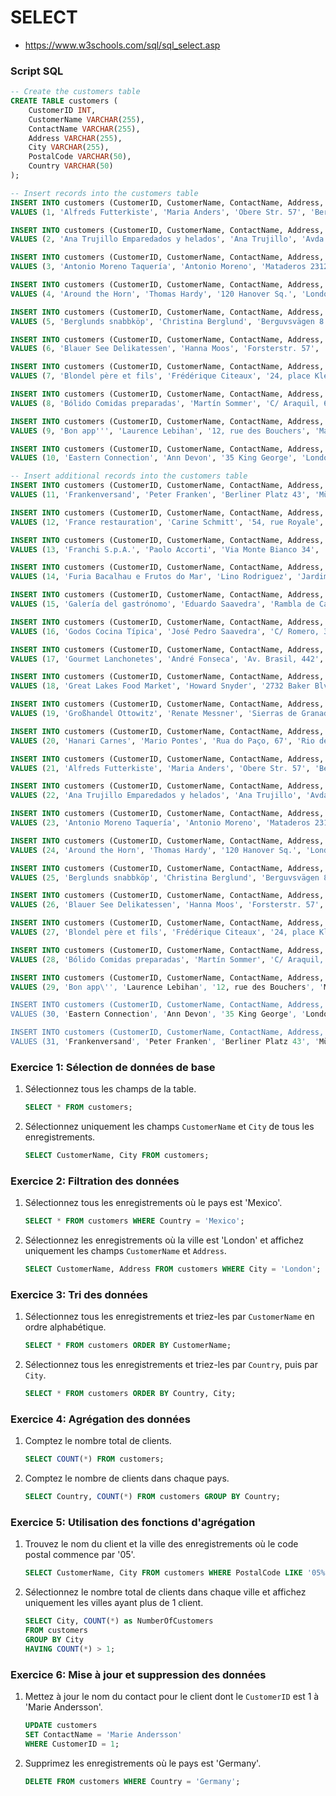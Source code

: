 # SELECT

- https://www.w3schools.com/sql/sql_select.asp


### Script SQL

```sql
-- Create the customers table
CREATE TABLE customers (
    CustomerID INT,
    CustomerName VARCHAR(255),
    ContactName VARCHAR(255),
    Address VARCHAR(255),
    City VARCHAR(255),
    PostalCode VARCHAR(50),
    Country VARCHAR(50)
);

-- Insert records into the customers table
INSERT INTO customers (CustomerID, CustomerName, ContactName, Address, City, PostalCode, Country)
VALUES (1, 'Alfreds Futterkiste', 'Maria Anders', 'Obere Str. 57', 'Berlin', '12209', 'Germany');

INSERT INTO customers (CustomerID, CustomerName, ContactName, Address, City, PostalCode, Country)
VALUES (2, 'Ana Trujillo Emparedados y helados', 'Ana Trujillo', 'Avda. de la Constitución 2222', 'México D.F.', '05021', 'Mexico');

INSERT INTO customers (CustomerID, CustomerName, ContactName, Address, City, PostalCode, Country)
VALUES (3, 'Antonio Moreno Taquería', 'Antonio Moreno', 'Mataderos 2312', 'México D.F.', '05023', 'Mexico');

INSERT INTO customers (CustomerID, CustomerName, ContactName, Address, City, PostalCode, Country)
VALUES (4, 'Around the Horn', 'Thomas Hardy', '120 Hanover Sq.', 'London', 'WA1 1DP', 'UK');

INSERT INTO customers (CustomerID, CustomerName, ContactName, Address, City, PostalCode, Country)
VALUES (5, 'Berglunds snabbköp', 'Christina Berglund', 'Berguvsvägen 8', 'Luleå', 'S-958 22', 'Sweden');

INSERT INTO customers (CustomerID, CustomerName, ContactName, Address, City, PostalCode, Country)
VALUES (6, 'Blauer See Delikatessen', 'Hanna Moos', 'Forsterstr. 57', 'Mannheim', '68306', 'Germany');

INSERT INTO customers (CustomerID, CustomerName, ContactName, Address, City, PostalCode, Country)
VALUES (7, 'Blondel père et fils', 'Frédérique Citeaux', '24, place Kléber', 'Strasbourg', '67000', 'France');

INSERT INTO customers (CustomerID, CustomerName, ContactName, Address, City, PostalCode, Country)
VALUES (8, 'Bólido Comidas preparadas', 'Martín Sommer', 'C/ Araquil, 67', 'Madrid', '28023', 'Spain');

INSERT INTO customers (CustomerID, CustomerName, ContactName, Address, City, PostalCode, Country)
VALUES (9, 'Bon app''', 'Laurence Lebihan', '12, rue des Bouchers', 'Marseille', '13008', 'France');

INSERT INTO customers (CustomerID, CustomerName, ContactName, Address, City, PostalCode, Country)
VALUES (10, 'Eastern Connection', 'Ann Devon', '35 King George', 'London', 'WX3 6FW', 'UK');

-- Insert additional records into the customers table
INSERT INTO customers (CustomerID, CustomerName, ContactName, Address, City, PostalCode, Country)
VALUES (11, 'Frankenversand', 'Peter Franken', 'Berliner Platz 43', 'München', '80805', 'Germany');

INSERT INTO customers (CustomerID, CustomerName, ContactName, Address, City, PostalCode, Country)
VALUES (12, 'France restauration', 'Carine Schmitt', '54, rue Royale', 'Nantes', '44000', 'France');

INSERT INTO customers (CustomerID, CustomerName, ContactName, Address, City, PostalCode, Country)
VALUES (13, 'Franchi S.p.A.', 'Paolo Accorti', 'Via Monte Bianco 34', 'Torino', '10100', 'Italy');

INSERT INTO customers (CustomerID, CustomerName, ContactName, Address, City, PostalCode, Country)
VALUES (14, 'Furia Bacalhau e Frutos do Mar', 'Lino Rodriguez', 'Jardim das rosas n. 32', 'Lisboa', '1675', 'Portugal');

INSERT INTO customers (CustomerID, CustomerName, ContactName, Address, City, PostalCode, Country)
VALUES (15, 'Galería del gastrónomo', 'Eduardo Saavedra', 'Rambla de Cataluña, 23', 'Barcelona', '08022', 'Spain');

INSERT INTO customers (CustomerID, CustomerName, ContactName, Address, City, PostalCode, Country)
VALUES (16, 'Godos Cocina Típica', 'José Pedro Saavedra', 'C/ Romero, 33', 'Sevilla', '41101', 'Spain');

INSERT INTO customers (CustomerID, CustomerName, ContactName, Address, City, PostalCode, Country)
VALUES (17, 'Gourmet Lanchonetes', 'André Fonseca', 'Av. Brasil, 442', 'Campinas', '04876-786', 'Brazil');

INSERT INTO customers (CustomerID, CustomerName, ContactName, Address, City, PostalCode, Country)
VALUES (18, 'Great Lakes Food Market', 'Howard Snyder', '2732 Baker Blvd.', 'Eugene', '97403', 'USA');

INSERT INTO customers (CustomerID, CustomerName, ContactName, Address, City, PostalCode, Country)
VALUES (19, 'Großhandel Ottowitz', 'Renate Messner', 'Sierras de Granada 9993', 'Buenos Aires', '1053', 'Argentina');

INSERT INTO customers (CustomerID, CustomerName, ContactName, Address, City, PostalCode, Country)
VALUES (20, 'Hanari Carnes', 'Mario Pontes', 'Rua do Paço, 67', 'Rio de Janeiro', '05454-876', 'Brazil');

INSERT INTO customers (CustomerID, CustomerName, ContactName, Address, City, PostalCode, Country)
VALUES (21, 'Alfreds Futterkiste', 'Maria Anders', 'Obere Str. 57', 'Berlin', '12209', 'Germany');

INSERT INTO customers (CustomerID, CustomerName, ContactName, Address, City, PostalCode, Country)
VALUES (22, 'Ana Trujillo Emparedados y helados', 'Ana Trujillo', 'Avda. de la Constitución 2222', 'México D.F.', '05021', 'Mexico');

INSERT INTO customers (CustomerID, CustomerName, ContactName, Address, City, PostalCode, Country)
VALUES (23, 'Antonio Moreno Taquería', 'Antonio Moreno', 'Mataderos 2312', 'México D.F.', '05023', 'Mexico');

INSERT INTO customers (CustomerID, CustomerName, ContactName, Address, City, PostalCode, Country)
VALUES (24, 'Around the Horn', 'Thomas Hardy', '120 Hanover Sq.', 'London', 'WA1 1DP', 'UK');

INSERT INTO customers (CustomerID, CustomerName, ContactName, Address, City, PostalCode, Country)
VALUES (25, 'Berglunds snabbköp', 'Christina Berglund', 'Berguvsvägen 8', 'Luleå', 'S-958 22', 'Sweden');

INSERT INTO customers (CustomerID, CustomerName, ContactName, Address, City, PostalCode, Country)
VALUES (26, 'Blauer See Delikatessen', 'Hanna Moos', 'Forsterstr. 57', 'Mannheim', '68306', 'Germany');

INSERT INTO customers (CustomerID, CustomerName, ContactName, Address, City, PostalCode, Country)
VALUES (27, 'Blondel père et fils', 'Frédérique Citeaux', '24, place Kléber', 'Strasbourg', '67000', 'France');

INSERT INTO customers (CustomerID, CustomerName, ContactName, Address, City, PostalCode, Country)
VALUES (28, 'Bólido Comidas preparadas', 'Martín Sommer', 'C/ Araquil, 67', 'Madrid', '28023', 'Spain');

INSERT INTO customers (CustomerID, CustomerName, ContactName, Address, City, PostalCode, Country)
VALUES (29, 'Bon app\'', 'Laurence Lebihan', '12, rue des Bouchers', 'Marseille', '13008', 'France');

INSERT INTO customers (CustomerID, CustomerName, ContactName, Address, City, PostalCode, Country)
VALUES (30, 'Eastern Connection', 'Ann Devon', '35 King George', 'London', 'WX3 6FW', 'UK');

INSERT INTO customers (CustomerID, CustomerName, ContactName, Address, City, PostalCode, Country)
VALUES (31, 'Frankenversand', 'Peter Franken', 'Berliner Platz 43', 'München', '80805', 'Germany');

```



### Exercice 1: Sélection de données de base
1. Sélectionnez tous les champs de la table.
    ```sql
    SELECT * FROM customers;
    ```

2. Sélectionnez uniquement les champs `CustomerName` et `City` de tous les enregistrements.
    ```sql
    SELECT CustomerName, City FROM customers;
    ```

### Exercice 2: Filtration des données
1. Sélectionnez tous les enregistrements où le pays est 'Mexico'.
    ```sql
    SELECT * FROM customers WHERE Country = 'Mexico';
    ```

2. Sélectionnez les enregistrements où la ville est 'London' et affichez uniquement les champs `CustomerName` et `Address`.
    ```sql
    SELECT CustomerName, Address FROM customers WHERE City = 'London';
    ```

### Exercice 3: Tri des données
1. Sélectionnez tous les enregistrements et triez-les par `CustomerName` en ordre alphabétique.
    ```sql
    SELECT * FROM customers ORDER BY CustomerName;
    ```

2. Sélectionnez tous les enregistrements et triez-les par `Country`, puis par `City`.
    ```sql
    SELECT * FROM customers ORDER BY Country, City;
    ```

### Exercice 4: Agrégation des données
1. Comptez le nombre total de clients.
    ```sql
    SELECT COUNT(*) FROM customers;
    ```

2. Comptez le nombre de clients dans chaque pays.
    ```sql
    SELECT Country, COUNT(*) FROM customers GROUP BY Country;
    ```

### Exercice 5: Utilisation des fonctions d'agrégation
1. Trouvez le nom du client et la ville des enregistrements où le code postal commence par '05'.
    ```sql
    SELECT CustomerName, City FROM customers WHERE PostalCode LIKE '05%';
    ```

2. Sélectionnez le nombre total de clients dans chaque ville et affichez uniquement les villes ayant plus de 1 client.
    ```sql
    SELECT City, COUNT(*) as NumberOfCustomers 
    FROM customers 
    GROUP BY City 
    HAVING COUNT(*) > 1;
    ```

### Exercice 6: Mise à jour et suppression des données
1. Mettez à jour le nom du contact pour le client dont le `CustomerID` est 1 à 'Marie Andersson'.
    ```sql
    UPDATE customers 
    SET ContactName = 'Marie Andersson' 
    WHERE CustomerID = 1;
    ```

2. Supprimez les enregistrements où le pays est 'Germany'.
    ```sql
    DELETE FROM customers WHERE Country = 'Germany';
    ```






